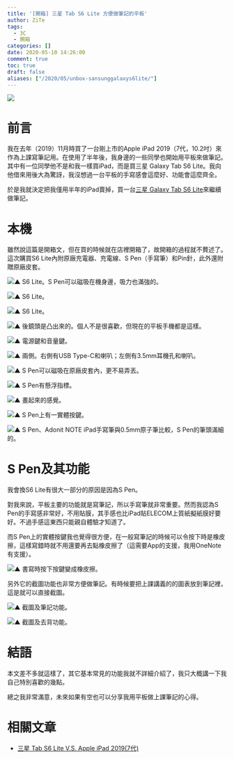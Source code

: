 ```yaml
---
title: '[開箱] 三星 Tab S6 Lite 方便做筆記的平板'
author: ZiTe
tags:
  - 3C
  - 開箱
categories: []
date: 2020-05-10 14:26:00
comment: true
toc: true
draft: false
aliases: ["/2020/05/unbox-sansunggalaxys6lite/"]
---
```

![](https://1.bp.blogspot.com/-cQjRvWjr9-I/XreSQ-V3G8I/AAAAAAAACWs/vjWRAiRKk2o6wtk2E1oZUbtFGri0N5MVgCPcBGAsYHg/s640/ZPH_0313.JPG)

# 前言

我在去年（2019）11月時買了一台剛上市的Apple iPad 2019（7代，10.2吋）來作為上課寫筆記用。在使用了半年後，我身邊的一些同學也開始用平板來做筆記。其中有一位同學他不是和我一樣買iPad，而是買三星 Galaxy Tab S6 Lite。我向他借來用後大為驚訝，我沒想過一台平板的手寫感會這麼好、功能會這麼齊全。

於是我就決定把我僅用半年的iPad賣掉，買一台[三星 Galaxy Tab S6 Lite](https://www.samsung.com/tw/tablets/galaxy-tab-s6-lite-p610/SM-P610NZIABRI/)來繼續做筆記。

<!--more-->

# 本機

雖然說這篇是開箱文，但在買的時候就在店裡開箱了，故開箱的過程就不贅述了。這次購買S6 Lite內附原廠充電器、充電線、S Pen（手寫筆）和Pin針，此外還附贈原廠皮套。

![▲ S6 Lite。S Pen可以磁吸在機身邊，吸力也滿強的。](https://1.bp.blogspot.com/-jORFyHIuprk/XreSQ4rxN_I/AAAAAAAACWs/x2sMmDIbnRMY4NGdtSTW6BLmJAt7bs4rACPcBGAsYHg/s1600/ZPH_0243.JPG)

![▲ S6 Lite。](https://1.bp.blogspot.com/-iRwOZoLiHuw/XreSQ4y7nII/AAAAAAAACWs/i_qD_50PPBsEgnus9voTVuGa595MJtf7QCPcBGAsYHg/s1600/ZPH_0244.JPG)

![▲ S6 Lite。](https://3.bp.blogspot.com/-VtgM3kSJAbQ/XreSQ8FrKII/AAAAAAAACWs/C5w_n5TSeD4JIiG7axGgba9HdesxZqvigCPcBGAsYHg/s1600/ZPH_0245.JPG)

![▲ 後鏡頭是凸出來的。個人不是很喜歡，但現在的平板手機都是這樣。](https://3.bp.blogspot.com/-CTj43owpBZk/XreSQ8VYiSI/AAAAAAAACWs/sNIcImj1FW4wt7yD3TsM13ErXIBJFDtTwCPcBGAsYHg/s1600/ZPH_0250.JPG)

![▲ 電源鍵和音量鍵。](https://2.bp.blogspot.com/-4s7dm3PqnXw/XreSQ_F0MhI/AAAAAAAACWs/WRt4uQOtR1osdpHMs-QuY2fWsRF_wYmSQCPcBGAsYHg/s1600/ZPH_0276.JPG)

![▲ 兩側。右側有USB Type-C和喇叭；左側有3.5mm耳機孔和喇叭。](https://1.bp.blogspot.com/-wZzqbVLoQNk/XreSQycqyPI/AAAAAAAACWs/mb7Zy9vW974VNzmx3UqPAZa9dhtIzZoIACPcBGAsYHg/s1600/imgonline-com-ua-twotoone-7S0HmPbEY1Zm.jpg)

![▲ S Pen可以磁吸在原廠皮套內，更不易弄丟。](https://3.bp.blogspot.com/-dd3R519RWtU/XreSQ6qci2I/AAAAAAAACWs/hLr3TQ1nPH02UUaQcw_YdfBVkCb7JBlgACPcBGAsYHg/s1600/ZPH_0291.JPG)

![▲ S Pen有懸浮指標。](https://2.bp.blogspot.com/-zNxumy9MJEQ/XreSQ9AKm9I/AAAAAAAACWs/oR0O5-8HTJoVEA6cZeWAMweJ8goxabCDQCPcBGAsYHg/s1600/ZPH_0304.JPG)

![▲ 畫起來的感覺。](https://3.bp.blogspot.com/-2oSUJr4dy0c/XreSQ2fP5jI/AAAAAAAACWs/OaslBQeYinoErTmgfo0rAk9XUl7XuuCgACPcBGAsYHg/s1600/ZPH_0216.JPG)

![▲ S Pen上有一實體按鍵。](https://2.bp.blogspot.com/-h793QSNeErQ/XreSQ5DBMVI/AAAAAAAACWs/oebKLE5hL6Y5fGZwIwGkh0zYPJ2g-qqxgCPcBGAsYHg/s1600/ZPH_0302.JPG)

![▲ S Pen、Adonit NOTE iPad手寫筆與0.5mm原子筆比較，S Pen的筆頭滿細的。](https://2.bp.blogspot.com/-oVCwket_wic/XreSQ_3x9rI/AAAAAAAACWs/nAtYjRaC0kY7vmLrWUkXYCsIZoCJuNmNgCPcBGAsYHg/s1600/ZPH_0301.JPG)

# S Pen及其功能

我會換S6 Lite有很大一部分的原因是因為S Pen。

對我來說，平板主要的功能就是寫筆記，所以手寫筆就非常重要。然而我認為S Pen的手寫感非常好，不用貼膜，其手感也比iPad貼ELECOM上質紙擬紙膜好要好。不過手感這東西只能親自體驗才知道了。

而S Pen上的實體按鍵我也覺得很方便，在一般寫筆記的時候可以令按下時是橡皮擦，這樣寫錯時就不用還要再去點橡皮擦了（這需要App的支援，我用OneNote有支援）。

![▲ 書寫時按下按鍵變成橡皮擦。](https://4.bp.blogspot.com/-sV2S_fbK_dA/XreSQ-A0r8I/AAAAAAAACWs/SMsH6y2w238JVV_RM6TGfXGxgbBOpFRHgCPcBGAsYHg/s1600/S6Lite_%25E7%25AD%2586%25E6%258C%2589%25E9%258D%25B5.gif)

另外它的截圖功能也非常方便做筆記。有時候要把上課講義的的圖表放到筆記裡，這是就可以直接截圖。

![▲ 截圖及筆記功能。](https://1.bp.blogspot.com/-_5I0VvFOMmY/XreSQyKBNQI/AAAAAAAACWs/ujn7hAN_LcEpVNv6v7GN9XKcycpXIholgCPcBGAsYHg/s1600/S6Lite_%25E6%2588%25AA%25E5%259C%2596%25E7%2595%25AB.gif)

![▲ 截圖及去背功能。](https://4.bp.blogspot.com/-IO5JvxzkZZc/XreSQ7oa5UI/AAAAAAAACWs/ZjgmA7Sc858n3MOJdqfcs-ZVgXEzKpldACPcBGAsYHg/s1600/S6Lite_%25E5%258E%25BB%25E8%2583%258C.gif)

# 結語

本文差不多就這樣了，其它基本常見的功能我就不詳細介紹了，我只大概講一下我自己特別喜歡的幾點。

總之我非常滿意，未來如果有空也可以分享我用平板做上課筆記的心得。

# 相關文章

* [三星 Tab S6 Lite V.S. Apple iPad 2019(7代)](/2020/05/s6lite-vs-ipad2019/)